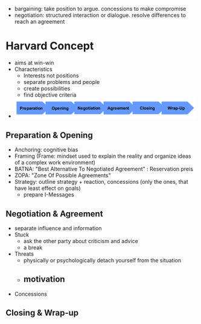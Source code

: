 - bargaining: take position to argue. concessions to make compromise 
- negotiation: structured interaction or dialogue. resolve differences to reach an agreement 

# Harvard Concept 
- aims at win-win 
- Characteristics 
	- Interests not positions 
	- separate problems and people 
	- create possibilities 
	- find objective criteria 
- <img src="https://github.com/ICH-BIN-HXM/images_Leadership_Business_Communication/blob/main/Scrennshot_2024-01-20_19-17-27.png?raw=" width="600" /> 
## Preparation & Opening 
- Anchoring: cognitive bias 
- Framing (Frame: mindset used to explain the reality and organize ideas of a complex work environment) 
- BATNA: "Best Alternative To Negotiated Agreement" : Reservation preis 
- ZOPA: "Zone Of Possible Agreements" 
- Strategy: outline strategy + reaction, concessions (only the ones, that have least effect on goals) 
	- prepare I-Messages 
## Negotiation & Agreement 
- separate influence and information 
- Stuck 
	- ask the other party about criticism and advice 
	- a break 
- Threats 
	- physically or psychologically detach yourself from the situation 
	- motivation 
		- 
- Concessions 
## Closing & Wrap-up 
